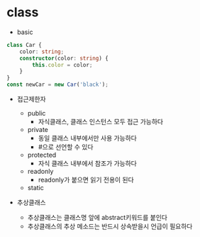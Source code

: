 # class

-   basic

```ts
class Car {
    color: string;
    constructor(color: string) {
        this.color = color;
    }
}
const newCar = new Car('black');
```

-   접근제한자

    -   public
        -   자식클래스, 클래스 인스턴스 모두 접근 가능하다
    -   private
        -   동일 클래스 내부에서만 사용 가능하다
        -   #으로 선언할 수 있다
    -   protected
        -   자식 클래스 내부에서 참조가 가능하다
    -   readonly
        -   readonly가 붙으면 읽기 전용이 된다
    -   static

-   추상클래스
    -   추상클래스는 클래스명 앞에 abstract키워드를 붙인다
    -   추상클래스의 추상 메소드는 반드시 상속받을시 언급이 필요하다
